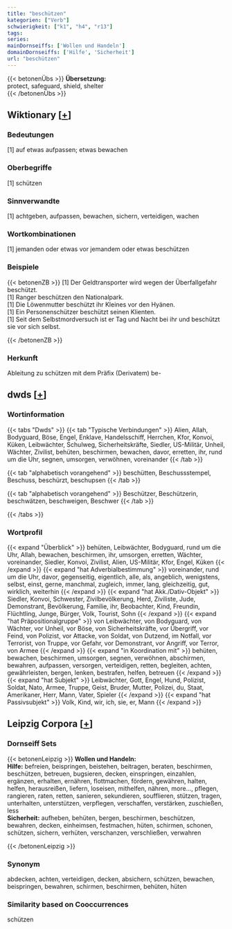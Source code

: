 ```yaml
---
title: "beschützen"
kategorien: ["Verb"]
schwierigkeit: ["k1", "h4", "r13"]
tags:
series:
mainDornseiffs: ['Wollen und Handeln']
domainDornseiffs: ['Hilfe', 'Sicherheit']
url: "beschützen"
---
```


{{< betonenÜbs >}}
**Übersetzung:**  
protect, safeguard, shield, shelter  
{{< /betonenÜbs >}}

## Wiktionary [[+](https://de.wiktionary.org/wiki/beschützen)]

### Bedeutungen
[1] auf etwas aufpassen; etwas bewachen  

### Oberbegriffe
[1] schützen  

### Sinnverwandte
[1] achtgeben, aufpassen, bewachen, sichern, verteidigen, wachen  

### Wortkombinationen
[1] jemanden oder etwas vor jemandem oder etwas beschützen  

### Beispiele
{{< betonenZB >}}
[1] Der Geldtransporter wird wegen der Überfallgefahr beschützt.  
[1] Ranger beschützen den Nationalpark.  
[1] Die Löwenmutter beschützt ihr Kleines vor den Hyänen.  
[1] Ein Personenschützer beschützt seinen Klienten.  
[1] Seit dem Selbstmordversuch ist er Tag und Nacht bei ihr und beschützt sie vor sich selbst.  

{{< /betonenZB >}}
### Herkunft
Ableitung zu schützen mit dem Präfix (Derivatem) be-  



## dwds [[+](https://www.dwds.de/wb/beschützen)]

### Wortinformation
{{< tabs "Dwds" >}}
{{< tab "Typische Verbindungen" >}}
Alien, Allah, Bodyguard, Böse, Engel, Enklave, Handelsschiff, Herrchen, Kfor, Konvoi, Küken, Leibwächter, Schulweg, Sicherheitskräfte, Siedler, US-Militär, Unheil, Wächter, Zivilist, behüten, beschirmen, bewachen, davor, erretten, ihr, rund um die Uhr, segnen, umsorgen, verwöhnen, voreinander
{{< /tab >}}

{{< tab "alphabetisch vorangehend" >}}
beschütten, Beschussstempel, Beschuss, beschürzt, beschupsen
{{< /tab >}}

{{< tab "alphabetisch vorangehend" >}}
Beschützer, Beschützerin, beschwätzen, beschweigen, Beschwer
{{< /tab >}}

{{< /tabs >}}

### Wortprofil
{{< expand "Überblick" >}} behüten, Leibwächter, Bodyguard, rund um die Uhr, Allah, bewachen, beschirmen, ihr, umsorgen, erretten, Wächter, voreinander, Siedler, Konvoi, Zivilist, Alien, US-Militär, Kfor, Engel, Küken {{< /expand >}}
{{< expand "hat Adverbialbestimmung" >}} voreinander, rund um die Uhr, davor, gegenseitig, eigentlich, alle, als, angeblich, wenigstens, selbst, einst, gerne, manchmal, zugleich, immer, lang, gleichzeitig, gut, wirklich, weiterhin {{< /expand >}}
{{< expand "hat Akk./Dativ-Objekt" >}} Siedler, Konvoi, Schwester, Zivilbevölkerung, Herd, Ziviliste, Jude, Demonstrant, Bevölkerung, Familie, ihr, Beobachter, Kind, Freundin, Flüchtling, Junge, Bürger, Volk, Tourist, Sohn {{< /expand >}}
{{< expand "hat Präpositionalgruppe" >}} von Leibwächter, von Bodyguard, von Wächter, vor Unheil, vor Böse, von Sicherheitskräfte, vor Übergriff, vor Feind, von Polizist, vor Attacke, von Soldat, von Dutzend, im Notfall, vor Terrorist, von Truppe, vor Gefahr, vor Demonstrant, vor Angriff, vor Terror, von Armee {{< /expand >}}
{{< expand "in Koordination mit" >}} behüten, bewachen, beschirmen, umsorgen, segnen, verwöhnen, abschirmen, bewahren, aufpassen, versorgen, verteidigen, retten, begleiten, achten, gewährleisten, bergen, lenken, bestrafen, helfen, betreuen {{< /expand >}}
{{< expand "hat Subjekt" >}} Leibwächter, Gott, Engel, Hund, Polizist, Soldat, Nato, Armee, Truppe, Geist, Bruder, Mutter, Polizei, du, Staat, Amerikaner, Herr, Mann, Vater, Spieler {{< /expand >}}
{{< expand "hat Passivsubjekt" >}} Volk, Kind, wir, ich, sie, er, Mann {{< /expand >}}

## Leipzig Corpora [[+](https://corpora.uni-leipzig.de/en/res?word=beschützen&corpusId=deu_newscrawl-public_2018)]

### Dornseiff Sets
{{< betonenLeipzig >}}
**Wollen und Handeln:**  
**Hilfe:** befreien, beispringen, beistehen, beitragen, beraten, beschirmen, beschützen, betreuen, bugsieren, decken, einspringen, einzahlen, ergänzen, erhalten, ernähren, flottmachen, fördern, gewähren, halten, helfen, herausreißen, liefern, loseisen, mithelfen, nähren, more..., pflegen, rangieren, raten, retten, sanieren, sekundieren, soufflieren, stützen, tragen, unterhalten, unterstützen, verpflegen, verschaffen, verstärken, zuschießen, less  
**Sicherheit:** aufheben, behüten, bergen, beschirmen, beschützen, bewahren, decken, einheimsen, festmachen, hüten, schirmen, schonen, schützen, sichern, verhüten, verschanzen, verschließen, verwahren  

{{< /betonenLeipzig >}}

### Synonym
abdecken, achten, verteidigen, decken, absichern, schützen, bewachen, beispringen, bewahren, schirmen, beschirmen, behüten, hüten


### Similarity based on Cooccurrences
schützen

